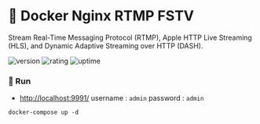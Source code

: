 # 🎉 Docker Nginx RTMP FSTV

Stream Real-Time Messaging Protocol (RTMP), Apple HTTP Live Streaming (HLS), and Dynamic Adaptive Streaming over HTTP (DASH).

![version](https://img.shields.io/badge/version-1.0-blue)
![rating](https://img.shields.io/badge/rating-★★★★★-yellow)
![uptime](https://img.shields.io/badge/uptime-100%25-brightgreen)

### 🥈 Run

- [http://localhost:9991/](http://localhost:9991/) username : `admin` password : `admin`

```shell
docker-compose up -d
```
